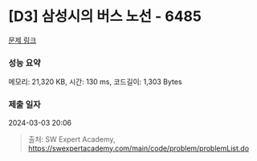 # [D3] 삼성시의 버스 노선 - 6485 

[문제 링크](https://swexpertacademy.com/main/code/problem/problemDetail.do?contestProbId=AWczm7QaACgDFAWn) 

### 성능 요약

메모리: 21,320 KB, 시간: 130 ms, 코드길이: 1,303 Bytes

### 제출 일자

2024-03-03 20:06



> 출처: SW Expert Academy, https://swexpertacademy.com/main/code/problem/problemList.do